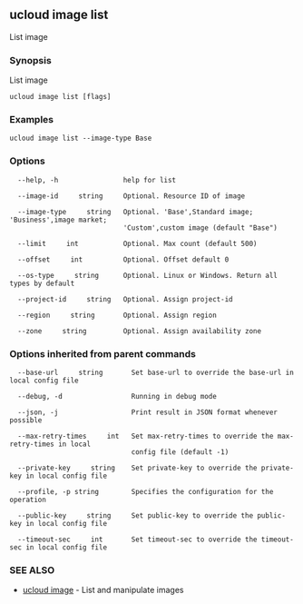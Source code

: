 

## ucloud image list

List image

### Synopsis

List image

```
ucloud image list [flags]
```

### Examples

```
ucloud image list --image-type Base
```

### Options

```
  --help, -h                help for list 

  --image-id     string     Optional. Resource ID of image 

  --image-type     string   Optional. 'Base',Standard image; 'Business',image market;
                            'Custom',custom image (default "Base") 

  --limit     int           Optional. Max count (default 500) 

  --offset     int          Optional. Offset default 0 

  --os-type     string      Optional. Linux or Windows. Return all types by default 

  --project-id     string   Optional. Assign project-id 

  --region     string       Optional. Assign region 

  --zone     string         Optional. Assign availability zone 

```

### Options inherited from parent commands

```
  --base-url     string       Set base-url to override the base-url in local config file 

  --debug, -d                 Running in debug mode 

  --json, -j                  Print result in JSON format whenever possible 

  --max-retry-times     int   Set max-retry-times to override the max-retry-times in local
                              config file (default -1) 

  --private-key     string    Set private-key to override the private-key in local config file 

  --profile, -p string        Specifies the configuration for the operation 

  --public-key     string     Set public-key to override the public-key in local config file 

  --timeout-sec     int       Set timeout-sec to override the timeout-sec in local config file 

```

### SEE ALSO

* [ucloud image](developer/cli/cmd/ucloud/image)	 - List and manipulate images

